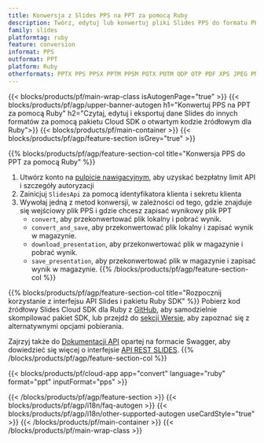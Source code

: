 ```yaml
---
title: Konwersja z Slides PPS na PPT za pomocą Ruby
description: Twórz, edytuj lub konwertuj pliki Slides PPS do formatu PPT za pomocą interfejsu API REST i pakietu SDK Ruby o otwartym kodzie źródłowym
family: slides
platformtag: ruby
feature: conversion
informat: PPS
outformat: PPT
platform: Ruby
otherformats: PPTX PPS PPSX PPTM PPSM POTX POTM ODP OTP PDF XPS JPEG PNG BMP TIFF SVG HTML SWF HTML5 GIF XAML XML MD MPEG4
---
```


{{< blocks/products/pf/main-wrap-class isAutogenPage="true" >}}
{{< blocks/products/pf/agp/upper-banner-autogen h1="Konwertuj PPS na PPT za pomocą Ruby" h2="Czytaj, edytuj i eksportuj dane Slides do innych formatów za pomocą pakietu Cloud SDK o otwartym kodzie źródłowym dla Ruby">}}
{{< blocks/products/pf/main-container >}}
{{< blocks/products/pf/agp/feature-section isGrey="true" >}}

{{% blocks/products/pf/agp/feature-section-col title="Konwersja PPS do PPT za pomocą Ruby" %}}
1. Utwórz konto na <a href="https://dashboard.aspose.cloud/">pulpicie nawigacyjnym</a>, aby uzyskać bezpłatny limit API i szczegóły autoryzacji
1. Zainicjuj ```SlidesApi``` za pomocą identyfikatora klienta i sekretu klienta
1. Wywołaj jedną z metod konwersji, w zależności od tego, gdzie znajduje się wejściowy plik PPS i gdzie chcesz zapisać wynikowy plik PPT
    - ```convert```, aby przekonwertować plik lokalny i pobrać wynik.
    - ```convert_and_save```, aby przekonwertować plik lokalny i zapisać wynik w magazynie.
    - ```download_presentation```, aby przekonwertować plik w magazynie i pobrać wynik.
    - ```save_presentation```, aby przekonwertować plik w magazynie i zapisać wynik w magazynie.
{{% /blocks/products/pf/agp/feature-section-col %}}

{{% blocks/products/pf/agp/feature-section-col title="Rozpocznij korzystanie z interfejsu API Slides i pakietu Ruby SDK" %}}
Pobierz kod źródłowy Slides Cloud SDK dla Ruby z [GitHub](https://github.com/aspose-slides-cloud/aspose-slides-cloud-ruby), aby samodzielnie skompilować pakiet SDK, lub przejdź do [sekcji Wersje](https://releases.aspose.cloud/), aby zapoznać się z alternatywnymi opcjami pobierania.

Zajrzyj także do [Dokumentacji API](https://apireference.aspose.cloud/slides/) opartej na formacie Swagger, aby dowiedzieć się więcej o interfejsie [API REST SLIDES](https://products.aspose.cloud/slides/curl/).
{{% /blocks/products/pf/agp/feature-section-col %}}

{{< blocks/products/pf/cloud-app app="convert" language="ruby" format="ppt" inputFormat="pps" >}}

{{< /blocks/products/pf/agp/feature-section >}}
{{< blocks/products/pf/agp/i18n/faq-autogen >}}
{{< blocks/products/pf/agp/i18n/other-supported-autogen useCardStyle="true" >}}
{{< /blocks/products/pf/main-container >}}
{{< /blocks/products/pf/main-wrap-class >}}